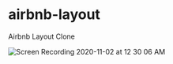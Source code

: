 # airbnb-layout
Airbnb Layout Clone

![Screen Recording 2020-11-02 at 12 30 06 AM](https://user-images.githubusercontent.com/43775935/97837497-ef999980-1ca3-11eb-8364-6935ffb5ed2a.gif)



